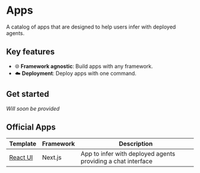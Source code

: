 # Apps

A catalog of apps that are designed to help users infer with deployed agents.

## Key features

- 🌐 **Framework agnostic**: Build apps with any framework.
- ☁️ **Deployment**: Deploy apps with one command.

## Get started

_Will soon be provided_

## Official Apps

| Template                              | Framework | Description                                                  |
| ------------------------------------- | --------- | ------------------------------------------------------------ |
| [React UI](./nextjs-carbon-react-ui/) | Next.js   | App to infer with deployed agents providing a chat interface |

